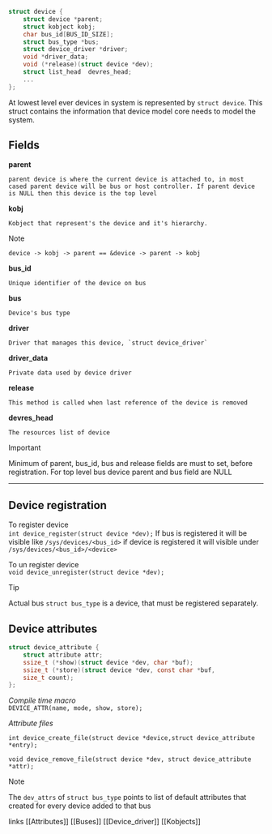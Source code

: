 ```c
struct device {
	struct device *parent;
	struct kobject kobj;
	char bus_id[BUS_ID_SIZE];
	struct bus_type *bus;
	struct device_driver *driver;
	void *driver_data;
	void (*release)(struct device *dev);
	struct list_head  devres_head;
	...
};
```
At lowest level ever devices in system is represented by `struct device`. This struct contains the information that device model core needs to model the system.

## Fields
**parent**

	parent device is where the current device is attached to, in most cased parent device will be bus or host controller. If parent device is NULL then this device is the top level

**kobj**

	Kobject that represent's the device and it's hierarchy.
>[!note]
>`device -> kobj -> parent == &device -> parent -> kobj`

**bus_id**

	Unique identifier of the device on bus

**bus**

	Device's bus type

**driver**

	Driver that manages this device, `struct device_driver`

**driver_data**

	Private data used by device driver

**release**

	This method is called when last reference of the device is removed

**devres_head**

	The resources list of device


>[!important]
>Minimum of parent, bus_id, bus and release fields are must to set, before registration.
>For top level bus device parent and bus field are NULL


****

## Device registration
To register device  
	`int device_register(struct device *dev);`
	If bus is registered it will be visible like `/sys/devices/<bus_id>`
	if device is registered it will visible under `/sys/devices/<bus_id>/<device>`  

To un register device  
	`void device_unregister(struct device *dev);`


> [!Tip] 
> Actual bus `struct bus_type` is a device, that must be registered separately.


## Device attributes

```c
struct device_attribute {
	struct attribute attr;
	ssize_t (*show)(struct device *dev, char *buf);
	ssize_t (*store)(struct device *dev, const char *buf,
	size_t count);
};
```

*Compile time macro*  
`DEVICE_ATTR(name, mode, show, store);`  

*Attribute files*   

`int device_create_file(struct device *device,struct device_attribute *entry);`   

`void device_remove_file(struct device *dev, struct device_attribute *attr);`

>[!note]
>The `dev_attrs` of `struct bus_type` points to list of default attributes that created for every device added to that bus
>


links
[[Attributes]]
[[Buses]]
[[Device_driver]]
[[Kobjects]]